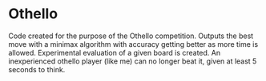 # Othello
Code created for the purpose of the Othello competition. Outputs the best move with a minimax algorithm with accuracy getting better as more time is allowed. Experimental evaluation of a given board is created. An inexperienced othello player (like me) can no longer beat it, given at least 5 seconds to think.

